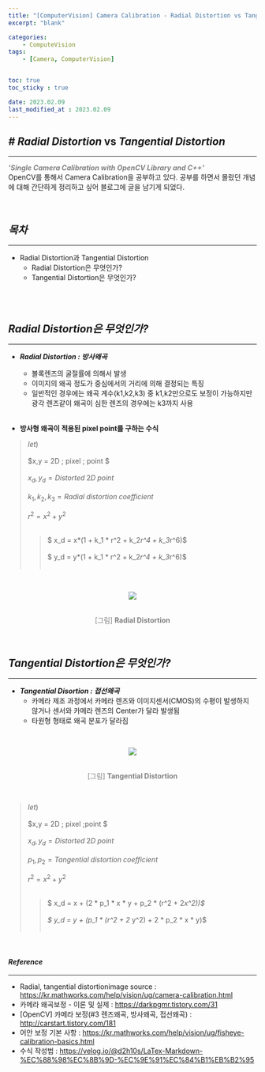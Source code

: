 ```yaml
---
title: "[ComputerVision] Camera Calibration - Radial Distortion vs Tangential Distortion"
excerpt: "blank"

categories:
    - ComputeVision
tags:
    - [Camera, ComputerVision]


toc: true
toc_sticky : true

date: 2023.02.09
last_modified_at : 2023.02.09
---
```

## ***#*** ***Radial Distortion*** vs ***Tangential Distortion***
---
<span style="color:gray">***'Single Camera Calibration with OpenCV Library and C++'***</span></br>
OpenCV를 통해서 Camera Calibration을 공부하고 있다.
공부를 하면서 몰랐던 개념에 대해 간단하게 정리하고 싶어 블로그에 글을 남기게 되었다.

<br>

## ***목차***
---
* Radial Distortion과 Tangential Distortion
    * Radial Distortion은 무엇인가?
    * Tangential Distortion은 무엇인가? 
<br>
<br>


## ***Radial Distortion은 무엇인가?***
---

* ***Radial Distortion : 방사왜곡***
    * 볼록렌즈의 굴절률에 의해서 발생
    * 이미지의 왜곡 정도가 중심에서의 거리에 의해 결정되는 특징
    * 일반적인 경우에는 왜곡 계수(k1,k2,k3) 중 k1,k2만으로도 보정이 가능하지만 광각 렌즈같이 왜곡이 심한 렌즈의 경우에는 k3까지 사용
<br></br>

* **방사형 왜곡이 적용된 pixel point를 구하는 수식**  


>    $let)$                                                 <br></br>
>    $x,y           = 2D \; pixel \; point  $               <br></br>
>    $x_d, y_d = Distorted \; 2D \; point$                  <br></br>
>    $k_1,k_2,k_3 =Radial \;distortion \;coefficient$       <br></br>
>    $r^2 = x^2+y^2$                                        <br></br>
>>   $ x_d = x*(1 + k_1 * r^2 + k_2*r^4 + k_3*r^6)$         <br></br>
>>   $ y_d = y*(1 + k_1 * r^2 + k_2*r^4 + k_3*r^6)$         <br></br>







<br><p align="center"><img src='https://user-images.githubusercontent.com/41114834/217756896-0ad6c682-232e-46e3-ab40-d04f077da2ff.svg'></p></br>
    <center><span style="color:gray">[그림] **Radial Distortion**</span></center>



<br>

## ***Tangential Distortion은 무엇인가?***
---
* ***Tangential Disortion : 접선왜곡***
    * 카메라 제조 과정에서 카메라 렌즈와 이미지센서(CMOS)의 수평이 발생하지 않거나 센서와 카메라 렌즈의 Center가 달라 발생됨
    * 타원형 형태로 왜곡 분포가 달라짐


<br><p align="center"><img src='https://user-images.githubusercontent.com/41114834/217755726-ede4cedc-e17b-4bb7-a720-c358ac2ed59e.png'></p></br>
    <center><span style="color:gray">[그림] **Tangential Distortion**</span></center>


  <br>

>    $let)$                                                  <br></br>
>    $x,y           = 2D \; pixel \;point  $                 <br></br>
>    $x_d, y_d = Distorted \; 2D \; point$                   <br></br>
>    $p_1,p_2 = Tangential \;distortion \;coefficient$       <br></br>
>    $r^2 = x^2+y^2$                                         <br></br>
>>   $ x_d = x + (2 * p_1 * x * y + p_2 * (r^2 + 2*x^2))$          <br></br>
>>   $ y_d = y + (p_1 * (r^2 + 2* y^2) + 2 * p_2 * x * y)$          <br></br>














<br>
   
#### ***Reference***
---
* Radial, tangential distortionimage source : https://kr.mathworks.com/help/vision/ug/camera-calibration.html
* 카메라 왜곡보정 - 이론 및 실제 : https://darkpgmr.tistory.com/31
* [OpenCV] 카메라 보정(#3 렌즈왜곡, 방사왜곡, 접선왜곡) : http://carstart.tistory.com/181
* 어안 보정 기본 사항 : https://kr.mathworks.com/help/vision/ug/fisheye-calibration-basics.html
* 수식 작성법 : https://velog.io/@d2h10s/LaTex-Markdown-%EC%88%98%EC%8B%9D-%EC%9E%91%EC%84%B1%EB%B2%95